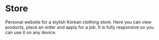 # Store
Personal website for a stylish Korean clothing store. Here you can view products, place an order and apply for a job. It is fully responsive so you can use it on any device.
